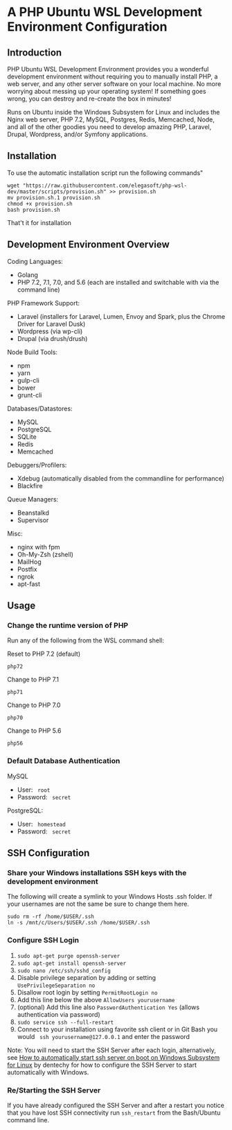 # A PHP Ubuntu WSL Development Environment Configuration

## Introduction

PHP Ubuntu WSL Development Environment provides you a wonderful development environment without requiring you to manually install PHP, a web server, and any other server software on your local machine. No more worrying about messing up your operating system! If something goes wrong, you can destroy and re-create the box in minutes!

Runs on Ubuntu inside the Windows Subsystem for Linux and includes the Nginx web server, PHP 7.2, MySQL, Postgres, Redis, Memcached, Node, and all of the other goodies you need to develop amazing PHP, Laravel, Drupal, Wordpress, and/or Symfony applications.

## Installation

To use the automatic installation script run the following commands"

```console
wget "https://raw.githubusercontent.com/elegasoft/php-wsl-dev/master/scripts/provision.sh" >> provision.sh
mv provision.sh.1 provision.sh
chmod +x provision.sh
bash provision.sh
```

That't it for installation

## Development Environment Overview

Coding Languages:

* Golang
* PHP 7.2, 7.1, 7.0, and 5.6 (each are installed and switchable with via the command line)

PHP Framework Support:
* Laravel (installers for Laravel, Lumen, Envoy and Spark, plus the Chrome Driver for Laravel Dusk)
* Wordpress (via wp-cli)
* Drupal (via drush/drush)

Node Build Tools:

* npm
* yarn
* gulp-cli
* bower
* grunt-cli

Databases/Datastores:

* MySQL
* PostgreSQL
* SQLite
* Redis
* Memcached

Debuggers/Profilers:

* Xdebug (automatically disabled from the commandline for performance)
* Blackfire

Queue Managers:

* Beanstalkd
* Supervisor

Misc:
* nginx with fpm
* Oh-My-Zsh (zshell)
* MailHog
* Postfix
* ngrok
* apt-fast


## Usage

### Change the runtime version of PHP
Run any of the following from the WSL command shell:

Reset to PHP 7.2 (default)

```console
php72
```

Change to PHP 7.1

```console
php71
```

Change to PHP 7.0

```console
php70
```

Change to PHP 5.6

```console
php56
```

### Default Database Authentication

MySQL

* User: ``  root  ``
* Password: ``  secret  ``

PostgreSQL:

* User: ``  homestead  ``
* Password: ``  secret  ``

## SSH Configuration

### Share your Windows installations SSH keys with the development environment ###

The following will create a symlink to your Windows Hosts .ssh folder. If your usernames are not the same be sure to change them here.
```console
sudo rm -rf /home/$USER/.ssh
ln -s /mnt/c/Users/$USER/.ssh /home/$USER/.ssh
```

### Configure SSH Login ###

1. `` sudo apt-get purge openssh-server ``
2. `` sudo apt-get install openssh-server ``
3. `` sudo nano /etc/ssh/sshd_config `` 
4. Disable privilege separation by adding or setting `` UsePrivilegeSeparation no ``
5. Disallow root login by setting  `` PermitRootLogin no ``
6. Add this line below the above `` AllowUsers yourusername ``
7. (optional) Add this line also `` PasswordAuthentication Yes `` (allows authentication via password)
7. `` sudo service ssh --full-restart ``
8. Connect to your installation using favorite ssh client or in Git Bash you would `` ssh yourusername@127.0.0.1`` and enter the password

Note: You will need to start the SSH Server after each login, alternatively, see [How to automatically start ssh server on boot on Windows Subsystem for Linux](https://gist.github.com/dentechy/de2be62b55cfd234681921d5a8b6be11) by dentechy for how to configure the SSH Server to start automatically with Windows.

### Re/Starting the SSH Server ###

If you have already configured the SSH Server and after a restart you notice that you have lost SSH connectivity run ``` ssh_restart ``` from the Bash/Ubuntu command line.
